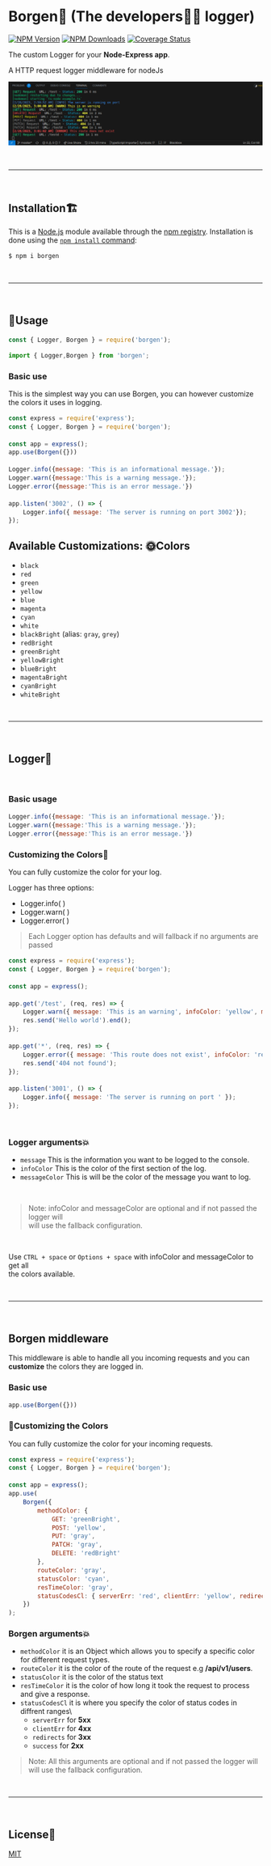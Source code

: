 # Borgen🏅 (The developers👨‍💻 logger)

[![NPM Version][npm-version-image]][npm-url]
[![NPM Downloads][npm-downloads-image]][npm-url]
[![Coverage Status](https://coveralls.io/repos/github/Codedwells/Borgen/badge.svg?branch=master)](https://coveralls.io/github/Codedwells/Borgen?branch=master)

The custom Logger for your **Node-Express app**.

A HTTP request logger middleware for nodeJs

![borgen logger](screenshots/borgen.png)

<br>

---

<br>

## Installation🏗️

This is a [Node.js](https://nodejs.org/en/) module available through the
[npm registry](https://www.npmjs.com/). Installation is done using the
[`npm install` command](https://docs.npmjs.com/getting-started/installing-npm-packages-locally):

```sh
$ npm i borgen
```

<br>

---

<br>

## 🚀Usage

```js
const { Logger, Borgen } = require('borgen');
```
```ts
import { Logger,Borgen } from 'borgen';
```

### Basic use
This is the simplest way you can use Borgen, you can however customize \
the colors it uses in logging.

```js
const express = require('express');
const { Logger, Borgen } = require('borgen');

const app = express();
app.use(Borgen({}))

Logger.info({message: 'This is an informational message.'});
Logger.warn({message:'This is a warning message.'});
Logger.error({message:'This is an error message.'})

app.listen('3002', () => {
    Logger.info({ message: 'The server is running on port 3002'});
});
```

## Available Customizations: 🌞Colors
- `black`
- `red`
- `green`
- `yellow`
- `blue`
- `magenta`
- `cyan`
- `white`
- `blackBright` (alias: `gray`, `grey`)
- `redBright`
- `greenBright`
- `yellowBright`
- `blueBright`
- `magentaBright`
- `cyanBright`
- `whiteBright`


<br>

---

<br>

## Logger💬

<br>

### Basic usage

```js
Logger.info({message: 'This is an informational message.'});
Logger.warn({message:'This is a warning message.'});
Logger.error({message:'This is an error message.'})
```

### Customizing the Colors🧰
You can fully customize the color for your log.

Logger has three options:
- Logger.info( )
- Logger.warn( )
- Logger.error( )


> Each Logger option has defaults and will fallback if no arguments are passed

```js
const express = require('express');
const { Logger, Borgen } = require('borgen');

const app = express();

app.get('/test', (req, res) => {
    Logger.warn({ message: 'This is an warning', infoColor: 'yellow', messageColor: 'yellowBright' });
    res.send('Hello world').end();
});

app.get('*', (req, res) => {
    Logger.error({ message: 'This route does not exist', infoColor: 'red', messageColor: 'redBright' });
    res.send('404 not found');
});

app.listen('3001', () => {
    Logger.info({ message: 'The server is running on port ' });
});
```
<br>

### Logger arguments💥
- `message` This is the information you want to be logged to the console.
- `infoColor` This is the color of the first section of the log.
- `messageColor` This is will be the color of the message you want to log.

<br>

> Note: infoColor and messageColor are optional and if not passed the logger will\
> will use the fallback configuration.

<br>

Use `CTRL + space` or `Options + space` with infoColor and messageColor to get all\
the colors available.

<br>

---

<br>

## Borgen middleware
This middleware  is able to handle all you incoming requests and you can \
**customize** the colors they are logged in.

### Basic use
```js
app.use(Borgen({}))
```

### 🧰Customizing the Colors
You can fully customize the color for your incoming requests.

```js
const express = require('express');
const { Logger, Borgen } = require('borgen');

const app = express();
app.use(
    Borgen({
        methodColor: {
            GET: 'greenBright',
            POST: 'yellow',
            PUT: 'gray',
            PATCH: 'gray',
            DELETE: 'redBright'
        },
        routeColor: 'gray',
        statusColor: 'cyan',
        resTimeColor: 'gray',
        statusCodesCl: { serverErr: 'red', clientErr: 'yellow', redirects: 'cyan', success: 'greenBright' }
    })
);
```

### Borgen arguments💥
- `methodColor` it is an Object which allows you to specify a specific color for different request types.
- `routeColor` it is the color of the route of the request e.g **/api/v1/users**.
- `statusColor` it is the color of the status text
- `resTimeColor` it is the color of how long it took the request to process and give a response.
- `statusCodesCl` it is where you specify the color of status codes in diffrent ranges\
  - `serverErr` for **5xx**
  - `clientErr` for **4xx**
  - `redirects` for **3xx**
  - `success` for **2xx**

> Note: All this arguments are optional and if not passed the logger will\
> will use the fallback configuration.

<br>

---

<br>

## License📑

[MIT](https://github.com/Codedwells/Borgen/blob/master/LICENSE)


[npm-downloads-image]: https://badgen.net/npm/dm/borgen
[npm-url]: https://npmjs.org/package/borgen
[npm-version-image]: https://badgen.net/npm/v/borgen

